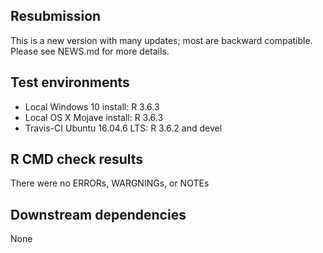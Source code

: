 ## Resubmission
This is a new version with many updates; most are backward compatible. 
Please see NEWS.md for more details.

## Test environments
* Local Windows 10 install: R 3.6.3
* Local OS X Mojave install: R 3.6.3
* Travis-CI Ubuntu 16.04.6 LTS: R 3.6.2 and devel

## R CMD check results
There were no ERRORs, WARGNINGs, or NOTEs

## Downstream dependencies
None

